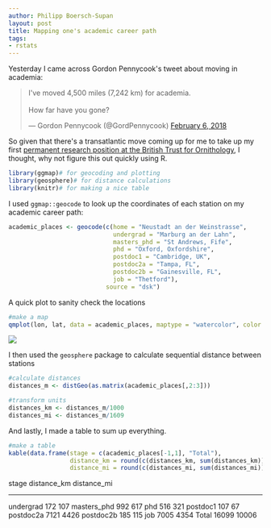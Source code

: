 ```yaml
---
author: Philipp Boersch-Supan
layout: post
title: Mapping one's academic career path
tags:
- rstats
---
```



Yesterday I came across Gordon Pennycook's tweet about moving in academia:

<blockquote class="twitter-tweet" data-lang="en"><p lang="en" dir="ltr">I&#39;ve moved 4,500 miles (7,242 km) for academia.<br><br>How far have you gone?</p>&mdash; Gordon Pennycook (@GordPennycook) <a href="https://twitter.com/GordPennycook/status/960951887506755584?ref_src=twsrc%5Etfw">February 6, 2018</a></blockquote>
<script async src="https://platform.twitter.com/widgets.js" charset="utf-8"></script>

So given that there's a transatlantic move coming up for me to take up my first [permanent research position at the British Trust for Ornithology](http://pboesu.github.io/2018/01/25/new-job/), I thought, why not figure this out quickly using R.

```r
library(ggmap)# for geocoding and plotting 
library(geosphere)# for distance calculations
library(knitr)# for making a nice table
```


I used `ggmap::geocode` to look up the coordinates of each station on my academic career path:

```r
academic_places <- geocode(c(home = "Neustadt an der Weinstrasse",
                             undergrad = "Marburg an der Lahn",
                             masters_phd = "St Andrews, Fife",
                             phd = "Oxford, Oxfordshire",
                             postdoc1 = "Cambridge, UK",
                             postdoc2a = "Tampa, FL",
                             postdoc2b = "Gainesville, FL",
                             job = "Thetford"),
                           source = "dsk")
```

A quick plot to sanity check the locations

```r
#make a map
qmplot(lon, lat, data = academic_places, maptype = "watercolor", color = I("red")) + geom_path(color = "red")
```

![](academic_moves_files/figure-html/map-1.png)<!-- -->

I then used the `geosphere` package to calculate sequential distance between stations

```r
#calculate distances
distances_m <- distGeo(as.matrix(academic_places[,2:3]))

#transform units
distances_km <- distances_m/1000
distances_mi <- distances_m/1609
```

And lastly, I made a table to sum up everything.

```r
#make a table
kable(data.frame(stage = c(academic_places[-1,1], "Total"),
                 distance_km = round(c(distances_km, sum(distances_km))),
                 distance_mi = round(c(distances_mi, sum(distances_mi)))))
```



stage          distance_km   distance_mi
------------  ------------  ------------
undergrad              172           107
masters_phd            992           617
phd                    516           321
postdoc1               107            67
postdoc2a             7121          4426
postdoc2b              185           115
job                   7005          4354
Total                16099         10006
